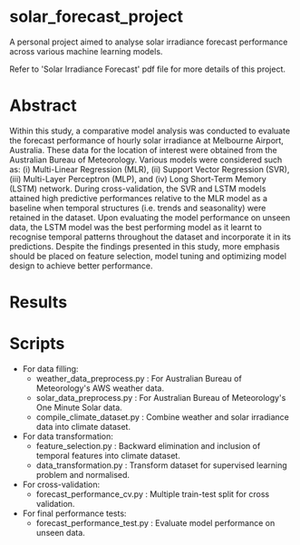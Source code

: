 # solar_forecast_project
A personal project aimed to analyse solar irradiance forecast performance across various machine learning models.

Refer to 'Solar Irradiance Forecast' pdf file for more details of this project.

# Abstract
Within this study, a comparative model analysis was conducted to evaluate the forecast performance of hourly solar irradiance at Melbourne Airport, Australia. These data for the location of interest were obtained from the Australian Bureau of Meteorology. Various models were considered such as: (i) Multi-Linear Regression (MLR), (ii) Support Vector Regression (SVR), (iii) Multi-Layer Perceptron (MLP), and (iv) Long Short-Term Memory (LSTM) network. During cross-validation, the SVR and LSTM models attained high predictive performances relative to the MLR model as a baseline when temporal structures (i.e. trends and seasonality) were retained in the dataset. Upon evaluating the model performance on unseen data, the LSTM model was the best performing model as it learnt to recognise temporal patterns throughout the dataset and incorporate it in its predictions. Despite the findings presented in this study, more emphasis should be placed on feature selection, model tuning and optimizing model design to achieve better performance.

# Results

# Scripts
- For data filling:
  - weather_data_preprocess.py : For Australian Bureau of Meteorology's AWS weather data.
  - solar_data_preprocess.py : For Australian Bureau of Meteorology's One Minute Solar data.
  - compile_climate_dataset.py : Combine weather and solar irradiance data into climate dataset.
- For data transformation:
  - feature_selection.py : Backward elimination and inclusion of temporal features into climate dataset.
  - data_transformation.py : Transform dataset for supervised learning problem and normalised.
- For cross-validation:
  - forecast_performance_cv.py : Multiple train-test split for cross validation.
- For final performance tests:
  - forecast_performance_test.py : Evaluate model performance on unseen data.


